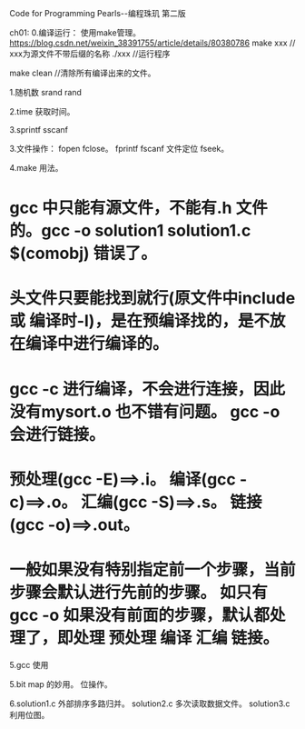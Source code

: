 Code for Programming Pearls--编程珠玑 第二版

ch01:
0.编译运行： 使用make管理。https://blog.csdn.net/weixin_38391755/article/details/80380786
make xxx  // xxx为源文件不带后缀的名称
./xxx     //运行程序

make clean //清除所有编译出来的文件。


1.随机数 srand  rand

2.time 获取时间。

3.sprintf  sscanf

3.文件操作：
fopen fclose。
fprintf fscanf
文件定位 fseek。

4.make 用法。
# gcc 中只能有源文件，不能有.h 文件的。gcc -o solution1 solution1.c $(comobj)  错误了。
# 头文件只要能找到就行(原文件中include 或 编译时-I)，是在预编译找的，是不放在编译中进行编译的。
# gcc -c 进行编译，不会进行连接，因此没有mysort.o 也不错有问题。 gcc -o 会进行链接。
# 预处理(gcc -E)==>.i。 编译(gcc -c)==>.o。 汇编(gcc -S)==>.s。 链接(gcc -o)==>.out。 
# 一般如果没有特别指定前一个步骤，当前步骤会默认进行先前的步骤。 如只有gcc -o 如果没有前面的步骤，默认都处理了，即处理 预处理 编译 汇编 链接。

5.gcc 使用


5.bit map 的妙用。 位操作。

6.solution1.c 外部排序多路归并。 solution2.c 多次读取数据文件。 solution3.c 利用位图。